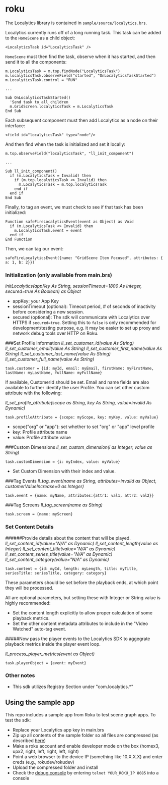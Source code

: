 # roku

The Localytics library is contained in `sample/source/localytics.brs`.

Localytics currently runs off of a long running task. This task can be added to the `HomeScene` as a child object:
```
<LocalyticsTask id="LocalyticsTask" />
```
`HomeScene` must then find the task, observe when it has started, and then send it to all the components:
```
m.LocalyticsTask = m.top.findNode("LocalyticsTask")
m.localyticsTask.observeField("started", "OnLocalyticsTaskStarted")
m.LocalyticsTask.control = "RUN"

...

Sub OnLocalyticsTaskStarted()
  'Send task to all children
  m.GridScreen.localyticsTask = m.LocalyticsTask
End Sub

```
Each subsequent component must then add Localytics as a node on their interface:
```
<field id="localyticsTask" type="node"/>
```
And then find when the task is initialized and set it locally:
```
m.top.observeField("localyticsTask", "ll_init_component")

...

Sub ll_init_component()
  if (m.LocalyticsTask = Invalid) then
    if (m.top.localyticsTask <> Invalid) then
      m.LocalyticsTask = m.top.localyticsTask
    end if
  end if
End Sub

```
Finally, to tag an event, we must check to see if that task has been initialized:
```
Function safeFireLocalyticsEvent(event as Object) as Void
  if (m.LocalyticsTask <> Invalid) then
    m.LocalyticsTask.event = event
  end if
End Function
```
Then, we can tag our event:
```
safeFireLocalyticsEvent({name: "GridScene Item Focused", attributes: { a: 1, b: 2}})
```

### Initialization (only available from main.brs)
*initLocalytics(appKey As String, sessionTimeout=1800 As Integer, secured=true As Boolean) as Object*
* appKey: your App Key
* sessionTimeout (optional): Timeout period, # of seconds of inactivity before considering a new session.
* secured (optional): The sdk will communicate with Localytics over HTTPS if `secured=true`. Setting this to `false` is only recommended for development/testing purpose, e.g. it may be easier to set up proxy and network debug tools over HTTP on Roku.

###Set Profile Information
*ll_set_customer_id(value As String)*
*ll_set_customer_email(value As String)*
*ll_set_customer_first_name(value As String)*
*ll_set_customer_last_name(value As String)*
*ll_set_customer_full_name(value As String)*
```
task.customer = {id: myId, email: myEmail, firstName: myFirstName, lastName: myLastName, fullName: myFullName}
```

If available, CustomerId should be set. Email and name fields are also available to further identify the user Profile.
You can set other custom attribute with the following:

*ll_set_profile_attribute(scope as String, key As String, value=invalid As Dynamic)*
```
task.profileAttribute = {scope: myScope, key: myKey, value: myValue}
```
* scope("org" or "app"): set whether to set "org" or "app" level profile
* key: Profile attribute name
* value: Profile attribute value

###Custom Dimensions
*ll_set_custom_dimension(i as Integer, value as String)*
```
task.customDimension = {i: myIndex, value: myValue}
```
* Set Custom Dimension with their index and value.

###Tag Events
*ll_tag_event(name as String, attributes=invalid as Object, customerValueIncrease=0 as Integer)*
```
task.event = {name: myName, attributes:{attr1: val1, attr2: val2}}
```

###Tag Screens
*ll_tag_screen(name as String)*
```
task.screen = {name: myScreen}
```

### Set Content Details
######Provide details about the content that will be played.
*ll_set_content_id(value="N/A" as Dynamic)*
*ll_set_content_length(value as Integer)*
*ll_set_content_title(value="N/A" as Dynamic)*
*ll_set_content_series_title(value="N/A" as Dynamic)*
*ll_set_content_category(value="N/A" as Dynamic)*
```
task.content = {id: myId, length: myLength, title: myTitle, seriesTitle: seriesTitle, category: category}
```

These parameters should be set before the playback ends, at which point they will be processed.

All are optional parameters, but setting these with Integer or String value is highly recommended:
* Set the content length explicitly to allow proper calculation of some playback metrics.
* Set the other content metadata attributes to include in the "Video Watched" auto-tag event.

#####Now pass the player events to the Localytics SDK to aggegrate playback metrics inside the player event loop.

*ll_process_player_metrics(event as Object)*
```
task.playerObject = {event: myEvent}
```

### Other notes
* This sdk utilizes Registry Section under "com.localytics.\*"

## Using the sample app
This repo includes a sample app from Roku to test scene graph apps. To test the sdk:
* Replace your Localytics app key in main.brs
* Zip up all contents of the sample folder so all files are compressed (as described [here](https://blog.roku.com/developer/2016/02/04/hello-world/))
* Make a roku account and enable developer mode on the box (homex3, upx2, right, left, right, left, right)
* Point a web browser to the device IP (something like 10.X.X.X) and enter creds (e.g., rokudev/rokudev)
* Upload the compressed folder and install
* Check the [debug console](https://sdkdocs.roku.com/display/sdkdoc/Debugging+Your+Application) by entering `telnet YOUR_ROKU_IP 8085` into a console
